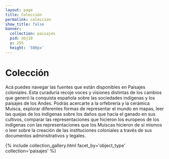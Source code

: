 ```yaml
---
layout: page
title: Colección
permalink: coleccion
show_title: false
banner:
  collection: paisajes
  pid: obj10
  y: 25%
  height: '500px'
---
```

# Colección
Acá puedes navegar las fuentes que están disponibles en Paisajes coloniales. Esta curaduría recoje voces y visiones distintas de los cambios que generó la conquista española sobre las sociedades indígenas y los paisajes de los Andes. Podrás acercarte a la orfebrería y la cerámica Muisca, explorar diferentes formas de representar el mundo en mapas, leer las quejas de los indígenas sobre los daños que hacía el ganado en sus cultivos, comparar las representaciones que hicieron los europeos de los indígenas con las representaciones que los Muiscas hicieron de sí mismos o leer sobre la creación de las instituciones coloniales a través de sus documentos adminsitrativos y legales.  



{% include collection_gallery.html facet_by='object_type' collection='paisajes' %}
